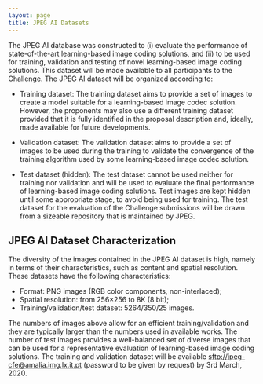 ```yaml
---
layout: page
title: JPEG AI Datasets
---
```


The JPEG AI database was constructed to (i) evaluate the performance of state-of-the-art 
learning-based image coding solutions, and (ii) to be used for training, validation and 
testing of novel learning-based image coding solutions. This dataset will be made available 
to all participants to the Challenge. The JPEG AI dataset will be organized according to:

* Training dataset: The training dataset aims to provide a set of images to create a model 
suitable for a learning-based image codec solution. However, the proponents may also use a 
different training dataset provided that it is fully identified in the proposal description 
and, ideally, made available for future developments.

* Validation dataset: The validation dataset aims to provide a set of images to be used during 
the training to validate the convergence of the training algorithm used by some 
learning-based image codec solution.

* Test dataset (hidden): The test dataset cannot be used neither for training nor validation and 
will be used to evaluate the final performance of learning-based image coding solutions. Test images 
are kept hidden until some appropriate stage, to avoid being used for training. The test dataset 
for the evaluation of the Challenge submissions will be drawn from a sizeable repository 
that is maintained by JPEG.

## JPEG AI Dataset Characterization

The diversity of the images contained in the JPEG AI dataset is high, namely in terms of their 
characteristics, such as content and spatial resolution. These datasets have the following characteristics:

* Format: PNG images (RGB color components, non-interlaced);
* Spatial resolution: from 256×256 to 8K (8 bit);
* Training/validation/test dataset: 5264/350/25 images.

The numbers of images above allow for an efficient training/validation and they are typically larger than 
the numbers used in available works. The number of test images provides a 
well-balanced set of diverse images that can be used for a representative evaluation of 
learning-based image coding solutions. The training and validation dataset will be available 
[sftp://jpeg-cfe@amalia.img.lx.it.pt]() (password to be given by request) by 3rd March, 2020.


